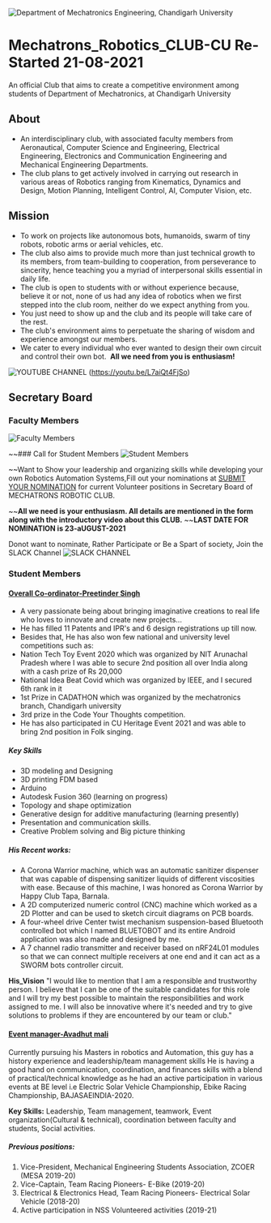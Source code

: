 
![Department of Mechatronics Engineering, Chandigarh University](https://github.com/Mechatronics-Engineering-CU/Robotics4Mechatrons_-CU/blob/main/IMAGE_DATA/banner.PNG)

# Mechatrons_Robotics_CLUB-CU                                                          **Re-Started 21-08-2021**

An official Club that aims to create a competitive environment among students of Department of Mechatronics, at Chandigarh University

## About
- An interdisciplinary club, with associated faculty members from Aeronautical, Computer Science and Engineering, Electrical Engineering, Electronics and Communication Engineering and Mechanical Engineering Departments. 
- The club plans to get actively involved in carrying out research in various areas of Robotics ranging from Kinematics, Dynamics and Design, Motion Planning, Intelligent Control, AI, Computer Vision, etc.

## Mission
- To work on projects like autonomous bots, humanoids, swarm of tiny robots, robotic arms or aerial vehicles, etc.
- The club also aims to provide much more than just technical growth to its members, from team-building to cooperation, from perseverance to sincerity, hence teaching you a myriad of interpersonal skills essential in daily life. 
- The club is open to students with or without experience because, believe it or not, none of us had any idea of robotics when we first stepped into the club room, neither do we expect anything from you. 
- You just need to show up and the club and its people will take care of the rest. 
- The club's environment aims to perpetuate the sharing of wisdom and experience amongst our members. 
- We cater to every individual who ever wanted to design their own circuit and control their own bot. 
**All we need from you is enthusiasm!**


![YOUTUBE CHANNEL](https://github.com/Mechatronics-Engineering-CU/Robotics4Mechatrons_-CU/blob/main/IMAGE_DATA/Facilities.PNG)
(https://youtu.be/L7aiQt4FjSo)

## Secretary Board

### Faculty Members
![Faculty Members](https://github.com/Mechatronics-Engineering-CU/Robotics4Mechatrons_-CU/blob/main/IMAGE_DATA/Secretary%20Board.PNG)

~~### Call for Student Members
![Student Members](https://github.com/Mechatronics-Engineering-CU/Robotics4Mechatrons_-CU/blob/main/IMAGE_DATA/current%20roles.PNG)

~~Want to Show your leadership and organizing skills while developing your own Robotics Automation Systems,Fill out your nominations at [SUBMIT YOUR NOMINATION](https://forms.office.com/r/YnyeTNRCH4) for current Volunteer positions in Secretary Board of MECHATRONS ROBOTIC CLUB. 

~~**All we need is your enthusiasm. All details are mentioned in the form along with the introductory video about this CLUB.**
~~**LAST DATE FOR NOMINATION is 23-aUGUST-2021**

Donot want to nominate, Rather Participate or Be a Spart of society,
Join the SLACK Channel 
![SLACK CHANNEL](https://join.slack.com/t/mechatronsrob-sqf1533/shared_invite/zt-ulwa1rpi-YLAnamQ4~gcXU9dOnA7E1w​)

### Student Members

#### [Overall Co-ordinator-Preetinder Singh](Preet-mechatronics)

- A very passionate being about bringing imaginative creations to real life who loves to innovate and create new projects...
- He has filled 11 Patents and IPR's and 6 design registrations up till now. 
- Besides that, He has also won few national and university level competitions such as: 
- Nation Tech Toy Event 2020 which was organized by NIT Arunachal Pradesh where I was able to secure 2nd position all over India   along with a cash prize of Rs 20,000
- National Idea Beat Covid which was organized by IEEE, and I secured 6th rank in it
- 1st Prize in CADATHON which was organized by the mechatronics branch, Chandigarh university
- 3rd prize in the Code Your Thoughts competition. 
- He has also participated in CU Heritage Event 2021 and was able to bring 2nd position in Folk singing.

##### Key Skills
- 3D modeling and Designing
- 3D printing FDM based
- Arduino
- Autodesk Fusion 360 (learning on progress)
- Topology and shape optimization
- Generative design for additive manufacturing (learning presently)
- Presentation and communication skills.
- Creative Problem solving and Big picture thinking

##### His Recent works:
-  A Corona Warrior machine, which was an automatic sanitizer dispenser that was capable of dispensing sanitizer liquids of            different viscosities with ease. Because of this machine, I was honored as Corona Warrior by Happy Club Tapa, Barnala.
-  A 2D computerized numeric control (CNC) machine which worked as a 2D Plotter and can be used to sketch circuit diagrams on PCB      boards.
-  A four-wheel drive Center twist mechanism suspension-based Bluetooth controlled bot which I named BLUETOBOT and its entire          Android application was also made and designed by me.
-  A 7 channel radio transmitter and receiver based on nRF24L01 modules so that we can connect multiple receivers at one end and it    can act as a SWORM bots controller circuit.


**His_Vision** 
"I would like to mention that I am a responsible and trustworthy person. 
I believe that I can be one of the suitable candidates for this role and I will try my best 
possible to maintain the responsibilities and work assigned to me. 
I will also be innovative where it's needed and try to give solutions to problems if they 
are encountered by our team or club."

#### [Event manager-Avadhut mali](https://github.com/avadhutmali999)

Currently pursuing his Masters in robotics and Automation, this guy has a history experience and leadership/team management skills 
He is having a good hand on communication, coordination, and finances skills with a blend of practical/technical knowledge as he had an active participation in various events at BE level i.e Electric Solar Vehicle Championship, Ebike Racing Championship, BAJASAEINDIA-2020.

**Key Skills:** Leadership, Team management, teamwork, Event organization(Cultural & technical), coordination between faculty and students, Social activities.
##### Previous positions:
1. Vice-President, Mechanical Engineering Students Association, ZCOER (MESA 2019-20) 
2. Vice-Captain, Team Racing Pioneers- E-Bike (2019-20)  
3. Electrical & Electronics Head, Team Racing Pioneers- Electrical Solar Vehicle (2018-20) 
4. Active participation in NSS Volunteered activities (2019-21)
